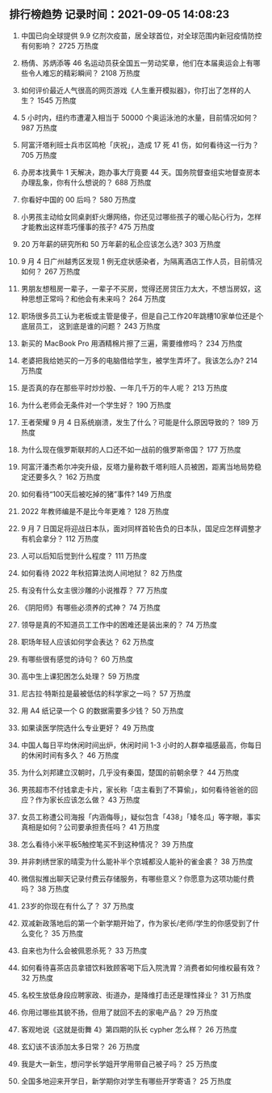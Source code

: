 
## 排行榜趋势 记录时间：2021-09-05 14:08:23
  
  1. 中国已向全球提供 9.9 亿剂次疫苗，居全球首位，对全球范围内新冠疫情防控有何影响？ 2725 万热度
    
  2. 杨倩、苏炳添等 46 名运动员获全国五一劳动奖章，他们在本届奥运会上有哪些令人难忘的精彩瞬间？ 2108 万热度
    
  3. 如何评价最近人气很高的网页游戏《人生重开模拟器》，你打出了怎样的人生？ 1545 万热度
    
  4. 5 小时内，纽约市遭灌入相当于 50000 个奥运泳池的水量，目前情况如何？ 987 万热度
    
  5. 阿富汗塔利班士兵市区鸣枪「庆祝」，造成 17 死 41 伤，如何看待这一行为？ 705 万热度
    
  6. 办房本找黄牛 1 天解决，跑办事大厅竟要 44 天。国务院督查组实地督查房本办理乱象，你有什么想说的？ 688 万热度
    
  7. 你看好中国的 00 后吗？ 580 万热度
    
  8. 小男孩主动给女同桌剥虾火爆网络，你还见过哪些孩子的暖心贴心行为，怎样才能教出这样乖巧懂事的孩子? 475 万热度
    
  9. 20 万年薪的研究所和 50 万年薪的私企应该怎么选? 303 万热度
    
  10. 9 月 4 日广州越秀区发现 1 例无症状感染者，为隔离酒店工作人员，目前情况如何？ 267 万热度
    
  11. 男朋友想租房一辈子，一辈子不买房，觉得还房贷压力太大，不想当房奴，这种思想正常吗？和他会有未来吗？ 264 万热度
    
  12. 职场很多员工认为老板或主管是傻子，但是自己工作20年跳槽10家单位还是个底层员工， 这到底是谁的问题？ 243 万热度
    
  13. 新买的 MacBook Pro 用酒精棉片擦了三遍，需要维修吗？ 234 万热度
    
  14. 老婆把我给她买的一万多的电脑借给学生，被学生弄坏了。我该怎么办? 214 万热度
    
  15. 是否真的存在那些平时炒炒股、一年几千万的牛人呢？ 213 万热度
    
  16. 为什么老师会无条件对一个学生好？ 190 万热度
    
  17. 王者荣耀 9 月 4 日系统崩溃，发生了什么？可能是什么原因导致的？ 189 万热度
    
  18. 为什么现在俄罗斯联邦的人口还不如一战前的俄罗斯帝国？ 177 万热度
    
  19. 阿富汗潘杰希尔冲突升级，反塔力量称数千塔利班人员被困，距离当地局势稳定还要多久？ 162 万热度
    
  20. 如何看待“100天后被吃掉的猪”事件? 149 万热度
    
  21. 2022 年教师编是不是比今年更难？ 128 万热度
    
  22. 9 月 7 日国足将迎战日本队，面对同样首轮告负的日本队，国足应怎样调整才有机会拿分？ 112 万热度
    
  23. 人可以后知后觉到什么程度？ 111 万热度
    
  24. 如何看待 2022 年秋招算法岗人间地狱？ 82 万热度
    
  25. 有没有什么女主很沙雕的小说推荐？ 77 万热度
    
  26. 《阴阳师》有哪些必须养的式神？ 74 万热度
    
  27. 领导是真的不知道员工工作中的困难还是装出来的？ 74 万热度
    
  28. 职场年轻人应该如何学会表达？ 62 万热度
    
  29. 有哪些很有感觉的诗句？ 60 万热度
    
  30. 高中生上课犯困怎么处理？ 59 万热度
    
  31. 尼古拉·特斯拉是最被低估的科学家之一吗？ 57 万热度
    
  32. 用 A4 纸记录一个 G 的数据需要多少钱？ 50 万热度
    
  33. 如果读医学院选什么专业更好？ 49 万热度
    
  34. 中国人每日平均休闲时间出炉，休闲时间 1-3 小时的人群幸福感最高，你每日的休闲时间有多久？ 46 万热度
    
  35. 为什么刘邦建立汉朝时，几乎没有秦国，楚国的前朝余孽？ 44 万热度
    
  36. 男孩超市不付钱拿走卡片，家长称「店主看到了不算偷」，如何看待爸爸的回应？作为家长应该怎么做？ 43 万热度
    
  37. 女员工称遭公司海报「内涵侮辱」，疑似包含「438」「矮冬瓜」等字眼，事实真相是如何？公司要承担责任吗？ 41 万热度
    
  38. 怎么看待小米平板5触控笔买不到这种情况？ 39 万热度
    
  39. 并非刺绣世家的晴雯为什么能补半个京城都没人能补的雀金裘？ 38 万热度
    
  40. 微信拟推出聊天记录付费云存储服务，有哪些意义？你愿意为这项功能付费吗？ 38 万热度
    
  41. 23岁的你现在有什么了？ 37 万热度
    
  42. 双减新政落地后的第一个新学期开始了，作为家长/老师/学生的你感受到了什么变化？ 35 万热度
    
  43. 自来也为什么会被佩恩杀死？ 33 万热度
    
  44. 如何看待喜茶店员拿错饮料致顾客喝下后入院洗胃？消费者如何维权最有效？ 32 万热度
    
  45. 名校生放低身段应聘家政、街道办，是降维打击还是理性择业？ 31 万热度
    
  46. 你用过哪些其貌不扬，但用了就回不去的家电产品？ 29 万热度
    
  47. 客观地说《这就是街舞 4》第四期的队长 cypher 怎么样？ 26 万热度
    
  48. 玄幻该不该添加太多日常？ 26 万热度
    
  49. 我是大一新生，想问学长学姐开学用带自己被子吗？ 25 万热度
    
  50. 全国多地迎来开学日，新学期你对学生有哪些开学寄语？ 25 万热度
    